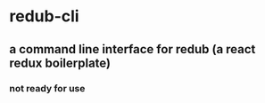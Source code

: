# redub-cli

## a command line interface for redub (a react redux boilerplate)

### not ready for use
